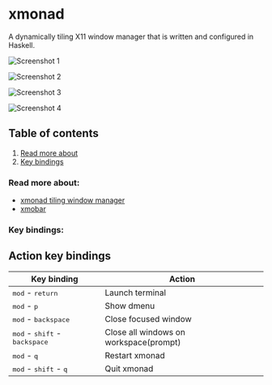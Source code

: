 # xmonad
A dynamically tiling X11 window manager that is written and configured in Haskell.

![Screenshot 1](/../screenshots/screenshots/screen-01.jpg?raw=true "Screenshot 1")

![Screenshot 2](/../screenshots/screenshots/screen-02.jpg?raw=true "Screenshot 2")

![Screenshot 3](/../screenshots/screenshots/screen-03.jpg?raw=true "Screenshot 3")

![Screenshot 4](/../screenshots/screenshots/screen-04.jpg?raw=true "Screenshot 4")


## Table of contents
1. [Read more about](#Read-more-about)
2. [Key bindings](#key-bindings)


### Read more about:
- [xmonad tiling window manager](https://xmonad.org/)
- [xmobar](https://hackage.haskell.org/package/xmobar)


### Key bindings:

## Action key bindings

| Key binding                                             | Action                                                                        |
|---------------------------------------------------------|-------------------------------------------------------------------------------|
| <kbd>mod</kbd> - <kbd>return</kbd>                      | Launch terminal                                                               |
| <kbd>mod</kbd> - <kbd>p</kbd>                           | Show dmenu                                                                    |
| <kbd>mod</kbd> - <kbd>backspace</kbd>                   | Close focused window                                                          |
| <kbd>mod</kbd> - <kbd>shift</kbd> - <kbd>backspace</kbd>| Close all windows on workspace(prompt)                                        |
| <kbd>mod</kbd> - <kbd>q</kbd>                           | Restart xmonad                                                                |
| <kbd>mod</kbd> - <kbd>shift</kbd> - <kbd>q</kbd>        | Quit xmonad                                                                   |